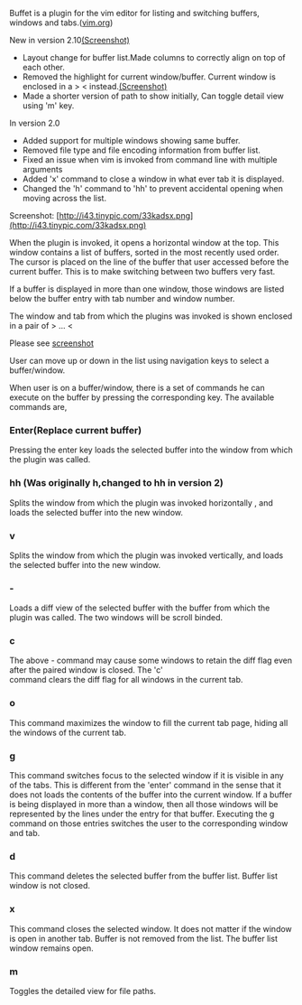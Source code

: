 Buffet is a plugin for the vim editor for listing and switching buffers, windows and tabs.([vim.org](http://www.vim.org/scripts/script.php?script_id=3896))

New in version 2.10[(Screenshot)](http://i43.tinypic.com/33kadsx.png)

* Layout change for buffer list.Made columns to correctly align on top of each other.
* Removed the highlight for current window/buffer. Current window is enclosed in a >  < instead.[(Screenshot)](http://i43.tinypic.com/33kadsx.png)
* Made a shorter version of path to show initially, Can toggle detail view using 'm' key.

In version 2.0

*  Added support for multiple windows showing same buffer.
* Removed file type and file encoding information from buffer list.
* Fixed an issue when vim is invoked from command line with multiple arguments
* Added 'x' command to close a window in what ever tab it is displayed.
* Changed the 'h' command to 'hh' to prevent accidental opening when moving across the list.


Screenshot: [http://i43.tinypic.com/33kadsx.png](http://i43.tinypic.com/33kadsx.png)

When the plugin is invoked, it opens a horizontal window at the top. This window contains a list of buffers, sorted in the most recently used order. The cursor is placed on the line of the buffer that user accessed before the current buffer. This is to make switching between two buffers very fast.

If a buffer is displayed in more than one window, those windows are listed below the buffer entry with tab number and window number. 

The window and tab from which the plugins was invoked is shown enclosed in a pair of > ... <

Please see [screenshot](http://i40.tinypic.com/nv1iqa.png)

User can move up or down in the list using navigation keys to select a buffer/window. 

When user is on a buffer/window, there is a set of commands he can execute on the buffer by pressing the corresponding key. The available commands are,

### Enter(Replace current buffer) 

Pressing the enter key loads the selected buffer into the window from which the plugin was called.
### hh (Was originally h,changed to hh in version 2)

Splits the window from which the plugin was invoked horizontally , and loads the selected buffer into the new window. 

### v

Splits the window from which the plugin was invoked vertically, and loads the selected buffer into the new window. 
### \-

Loads a diff view of the selected buffer with the buffer from which the plugin was called. The two windows will be 
    scroll binded.
### c 

The above - command may cause some windows to retain the diff flag even after the paired window is closed. The 'c'   
    command clears the diff flag for all windows in the current tab.  

### o

This command maximizes the window to fill the current tab page, hiding all the windows of the current tab.

### g

This command switches focus to the selected window if it is visible in any of the tabs. This is different from the 'enter' command in the sense that it does not loads the contents of the buffer into the current window. If a buffer is being displayed in more than a window, then all those windows will be represented by the lines under the entry for that buffer.
Executing the g command on those entries switches the user to the corresponding window and tab.

### d

This command deletes the selected buffer from the buffer list. Buffer list window is not closed.

### x

This command closes the selected window. It does not matter if the window is open in another tab. Buffer is not removed from the list. The buffer list window remains open.

### m

Toggles the detailed view for file paths.
